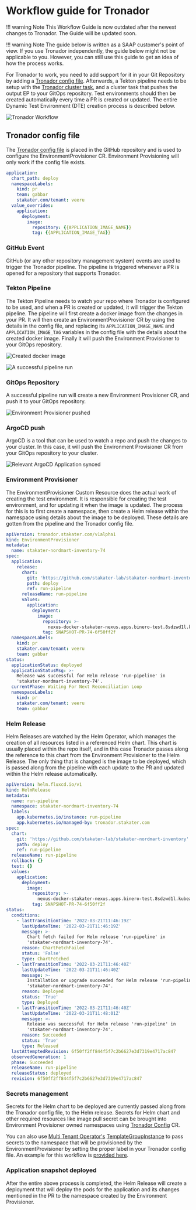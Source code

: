 # Workflow guide for Tronador

!!! warning Note
    This Workflow Guide is now outdated after the newest changes to Tronador. The Guide will be updated soon.

!!! warning Note
    The guide below is written as a SAAP customer's point of view. If you use Tronador independently, the guide below might not be applicable to you. However, you can still use this guide to get an idea of how the process works.

For Tronador to work, you need to add support for it in your Git Repository by adding a [Tronador config file](./config_file.md). Afterwards, a Tekton pipeline needs to be setup with the [Tronador cluster task](./cluster_task.md), and a cluster task that pushes the output EP to your GitOps repository. Test environments should then be created automatically every time a PR is created or updated. The entire Dynamic Test Environment (DTE) creation process is described below.

![Tronador Workflow](./images/workflow.png)

## Tronador config file

The [Tronador config file](./config_file.md) is placed in the GitHub repository and is used to configure the EnvironmentProvisioner CR. Environment Provisioning will only work if the config file exists.

```yaml
application:
  chart_path: deploy
  namespaceLabels:
    kind: pr
    team: gabbar
    stakater.com/tenant: veeru
  value_overrides:
    application:
      deployment:
        image:
          repository: {{APPLICATION_IMAGE_NAME}}
          tag: {{APPLICATION_IMAGE_TAG}}
```

### GitHub Event

 GitHub (or any other repository management system) events are used to trigger the Tronador pipeline. The pipeline is triggered whenever a PR is opened for a repository that supports Tronador.

### Tekton Pipeline

The Tekton Pipeline needs to watch your repo where Tronador is configured to be used, and when a PR is created or updated, it will trigger the Tekton pipeline. The pipeline will first create a docker image from the changes in your PR. It will then create an EnvironmentProvisioner CR by using the details in the config file, and replacing its `APPLICATION_IMAGE_NAME` and `APPLICATION_IMAGE_TAG` variables in the config file with the details about the created docker image. Finally it will push the Environment Provisioner to your GitOps repository.

![Created docker image](./images/pipeline-git.png)

![A successful pipeline run](./images/pipeline.png)

### GitOps Repository

A successful pipeline run will create a new Environment Provisioner CR, and push it to your GitOps repository.

![Environment Provisioner pushed](./images/gitops.png)

### ArgoCD push

ArgoCD is a tool that can be used to watch a repo and push the changes to your cluster. In this case, it will push the Environment Provisioner CR from your GitOps repository to your cluster.

![Relevant ArgoCD Application synced](./images/argocd.png)

### Environment Provisioner

The EnvironmentProvisioner Custom Resource does the actual work of creating the test environment. It is responsible for creating the test environment, and for updating it when the image is updated. The process for this is to first create a namespace, then create a Helm release within the namespace using details about the image to be deployed. These details are gotten from the pipeline and the Tronador config file.

```yaml
apiVersion: tronador.stakater.com/v1alpha1
kind: EnvironmentProvisioner
metadata:
  name: stakater-nordmart-inventory-74
spec:
  application:
    release:
      chart:
        git: 'https://github.com/stakater-lab/stakater-nordmart-inventory'
        path: deploy
        ref: run-pipeline
      releaseName: run-pipeline
      values:
        application:
          deployment:
            image:
              repository: >-
                nexus-docker-stakater-nexus.apps.binero-test.8sdzwd1l.kubeapp.cloud/stakater-nordmart-inventory
              tag: SNAPSHOT-PR-74-6f50ff2f
  namespaceLabels:
    kind: pr
    stakater.com/tenant: veeru
    team: gabbar
status:
  applicationStatus: deployed
  applicationStatusMsg: >-
    Release was successful for Helm release 'run-pipeline' in
    'stakater-nordmart-inventory-74'.
  currentPhase: Waiting For Next Reconciliation Loop
  namespaceLabels:
    kind: pr
    stakater.com/tenant: veeru
    team: gabbar
```

### Helm Release

Helm Releases are watched by the Helm Operator, which manages the creation of all resources listed in a referenced Helm chart. This chart is usually placed within the repo itself, and in this case Tronador passes along the reference to this chart from the Environment Provisioner to the Helm Release. The only thing that is changed is the image to be deployed, which is passed along from the pipeline with each update to the PR and updated within the Helm release automatically.

```yaml
apiVersion: helm.fluxcd.io/v1
kind: HelmRelease
metadata:
  name: run-pipeline
  namespace: stakater-nordmart-inventory-74
  labels:
    app.kubernetes.io/instance: run-pipeline
    app.kubernetes.io/managed-by: tronador.stakater.com
spec:
  chart:
    git: 'https://github.com/stakater-lab/stakater-nordmart-inventory'
    path: deploy
    ref: run-pipeline
  releaseName: run-pipeline
  rollback: {}
  test: {}
  values:
    application:
      deployment:
        image:
          repository: >-
            nexus-docker-stakater-nexus.apps.binero-test.8sdzwd1l.kubeapp.cloud/stakater-nordmart-inventory
          tag: SNAPSHOT-PR-74-6f50ff2f
status:
  conditions:
    - lastTransitionTime: '2022-03-21T11:46:19Z'
      lastUpdateTime: '2022-03-21T11:46:19Z'
      message: >-
        Chart fetch failed for Helm release 'run-pipeline' in
        'stakater-nordmart-inventory-74'.
      reason: ChartFetchFailed
      status: 'False'
      type: ChartFetched
    - lastTransitionTime: '2022-03-21T11:46:40Z'
      lastUpdateTime: '2022-03-21T11:46:40Z'
      message: >-
        Installation or upgrade succeeded for Helm release 'run-pipeline' in
        'stakater-nordmart-inventory-74'.
      reason: Deployed
      status: 'True'
      type: Deployed
    - lastTransitionTime: '2022-03-21T11:46:40Z'
      lastUpdateTime: '2022-03-21T11:48:01Z'
      message: >-
        Release was successful for Helm release 'run-pipeline' in
        'stakater-nordmart-inventory-74'.
      reason: Succeeded
      status: 'True'
      type: Released
  lastAttemptedRevision: 6f50ff2ff844f5f7c2b6627e3d7319e4717ac847
  observedGeneration: 1
  phase: Succeeded
  releaseName: run-pipeline
  releaseStatus: deployed
  revision: 6f50ff2ff844f5f7c2b6627e3d7319e4717ac847
```

### Secrets management

Secrets for the Helm chart to be deployed are currently passed along from the Tronador config file, to the Helm release.
Secrets for Helm chart and other required resources like image pull secret can be brought into Environment Provisioner owned namespaces using [Tronador Config](./tronador_config.md) CR.

You can also use [Multi Tenant Operator's](https://docs.stakater.com/mto/index.html) [TemplateGroupInstance](https://docs.stakater.com/mto/customresources.html#5-templategroupinstance) to pass secrets to the namespace that will be provisioned by the EnvironmentProvisioner by setting the proper label in your Tronador config file. An example for this workflow is [provided here](https://docs.stakater.com/mto/usecases/deploying-templates.html#deploying-template-to-namespaces-via-templategroupinstances).

### Application snapshot deployed

After the entire above process is completed, the Helm Release will create a deployment that will deploy the pods for the application and its changes mentioned in the PR to the namespace created by the Environment Provisioner.
